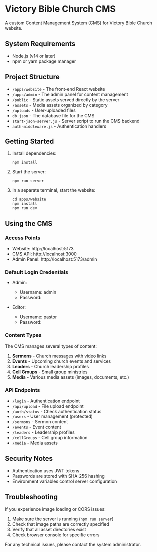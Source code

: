 # Victory Bible Church CMS

A custom Content Management System (CMS) for Victory Bible Church website.

## System Requirements

- Node.js (v14 or later)
- npm or yarn package manager

## Project Structure

- `/apps/website` - The front-end React website
- `/apps/admin` - The admin panel for content management
- `/public` - Static assets served directly by the server
- `/assets` - Media assets organized by category
- `/uploads` - User-uploaded files
- `db.json` - The database file for the CMS
- `start-json-server.js` - Server script to run the CMS backend
- `auth-middleware.js` - Authentication handlers

## Getting Started

1. Install dependencies:
   ```
   npm install
   ```

2. Start the server:
   ```
   npm run server
   ```

3. In a separate terminal, start the website:
   ```
   cd apps/website
   npm install
   npm run dev
   ```

## Using the CMS

### Access Points

- Website: http://localhost:5173
- CMS API: http://localhost:3000
- Admin Panel: http://localhost:5173/admin

### Default Login Credentials

- Admin:
  - Username: admin
  - Password: 

- Editor:
  - Username: pastor
  - Password: 

### Content Types

The CMS manages several types of content:

1. **Sermons** - Church messages with video links
2. **Events** - Upcoming church events and services
3. **Leaders** - Church leadership profiles
4. **Cell Groups** - Small group ministries
5. **Media** - Various media assets (images, documents, etc.)

### API Endpoints

- `/login` - Authentication endpoint
- `/api/upload` - File upload endpoint
- `/auth/status` - Check authentication status
- `/users` - User management (protected)
- `/sermons` - Sermon content
- `/events` - Event content
- `/leaders` - Leadership profiles
- `/cellGroups` - Cell group information
- `/media` - Media assets

## Security Notes

- Authentication uses JWT tokens
- Passwords are stored with SHA-256 hashing
- Environment variables control server configuration 

## Troubleshooting

If you experience image loading or CORS issues:

1. Make sure the server is running (`npm run server`)
2. Check that image paths are correctly specified
3. Verify that all asset directories exist
4. Check browser console for specific errors

For any technical issues, please contact the system administrator. 
